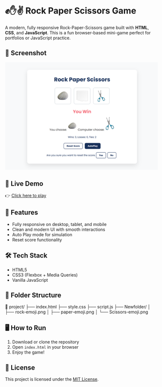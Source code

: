 # ✊✋✌️ Rock Paper Scissors Game

A modern, fully responsive Rock-Paper-Scissors game built with **HTML**, **CSS**, and **JavaScript**. This is a fun browser-based mini-game perfect for portfolios or JavaScript practice.

## 📸 Screenshot

![Game Preview](screenshot.png)

## 🔗 Live Demo

👉 [Click here to play](https://rockpaperscissorsgamebysidra.netlify.app/)

## 🚀 Features

- Fully responsive on desktop, tablet, and mobile
- Clean and modern UI with smooth interactions
- Auto Play mode for simulation
- Reset score functionality

## 🛠 Tech Stack

- HTML5
- CSS3 (Flexbox + Media Queries)
- Vanilla JavaScript

## 📂 Folder Structure

📁 project/
├── index.html
├── style.css
├── script.js
├── Newfolder/
│ ├── rock-emoji.png
│ ├── paper-emoji.png
│ └── Scissors-emoji.png


## 🖥 How to Run

1. Download or clone the repository
2. Open `index.html` in your browser
3. Enjoy the game!


## 📝 License

This project is licensed under the [MIT License](LICENSE).
